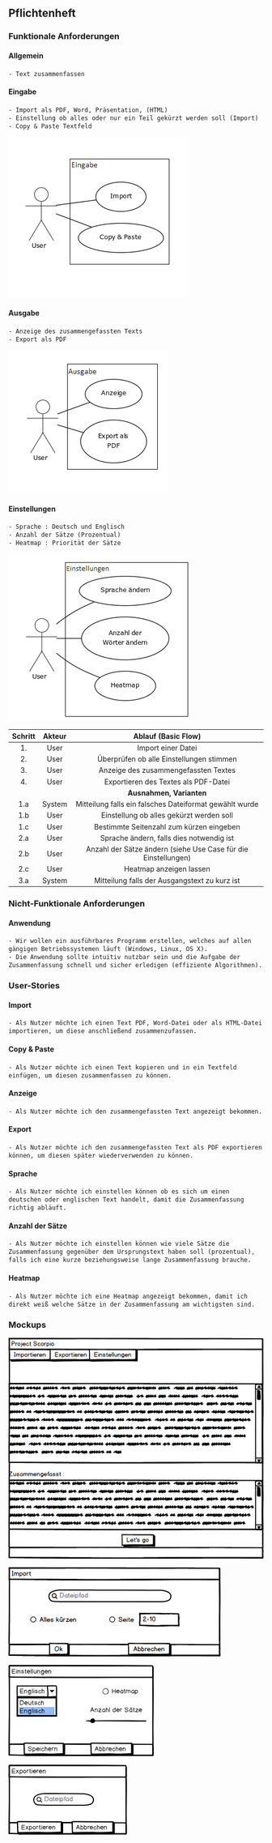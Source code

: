 ## Pflichtenheft

###  Funktionale Anforderungen

#### Allgemein
	- Text zusammenfassen

#### Eingabe
	- Import als PDF, Word, Präsentation, (HTML)
	- Einstellung ob alles oder nur ein Teil gekürzt werden soll (Import)
	- Copy & Paste Textfeld

![Use Case Eingabe](https://raw.githubusercontent.com/FHB-SS18-Softwareprojekt/Dokumentation/Pflichtenheft/bilder/Eingabe.png)

#### Ausgabe
	- Anzeige des zusammengefassten Texts
	- Export als PDF

![Use Case Ausgabe](https://raw.githubusercontent.com/FHB-SS18-Softwareprojekt/Dokumentation/Pflichtenheft/bilder/Ausgabe_Use_Case_Diagramm.png)

#### Einstellungen
	- Sprache : Deutsch und Englisch
	- Anzahl der Sätze (Prozentual)
	- Heatmap : Priorität der Sätze

![Use Case Einstellungen](https://raw.githubusercontent.com/FHB-SS18-Softwareprojekt/Dokumentation/Pflichtenheft/bilder/Einstellungen_Use_Case_Diagramm.png)

| Schritt          | Akteur          | Ablauf (Basic Flow)  |
| :-------------: |:-------------:| :-----:|
| 1.      | User | Import einer Datei |
| 2.      | User      |   Überprüfen ob alle Einstellungen stimmen |
| 3. | User      |    Anzeige des zusammengefassten Textes |
| 4.      | User | Exportieren des Textes als PDF-Datei |
|           |          | **Ausnahmen, Varianten**  |
| 1.a      | System      |   Mitteilung falls ein falsches Dateiformat gewählt wurde |
| 1.b      | User      |   Einstellung ob alles gekürzt werden soll |
| 1.c     | User    |   Bestimmte Seitenzahl zum kürzen eingeben |
| 2.a      | User      |   Sprache ändern, falls dies notwendig ist |
| 2.b | User      |    Anzahl der Sätze ändern (siehe Use Case für die Einstellungen) |
| 2.c | User      |    Heatmap anzeigen lassen |
| 3.a | System      |    Mitteilung falls der Ausgangstext zu kurz ist |

### Nicht-Funktionale Anforderungen

#### Anwendung
	- Wir wollen ein ausführbares Programm erstellen, welches auf allen gängigen Betriebssystemen läuft (Windows, Linux, OS X).
	- Die Anwendung sollte intuitiv nutzbar sein und die Aufgabe der Zusammenfassung schnell und sicher erledigen (effiziente Algorithmen).


### User-Stories

#### Import
	- Als Nutzer möchte ich einen Text PDF, Word-Datei oder als HTML-Datei importieren, um diese anschließend zusammenzufassen.

#### Copy & Paste
	- Als Nutzer möchte ich einen Text kopieren und in ein Textfeld einfügen, um diesen zusammenfassen zu können.

#### Anzeige
	- Als Nutzer möchte ich den zusammengefassten Text angezeigt bekommen.

#### Export
	- Als Nutzer möchte ich den zusammengefassten Text als PDF exportieren können, um diesen später wiederverwenden zu können.

#### Sprache
	- Als Nutzer möchte ich einstellen können ob es sich um einen deutschen oder englischen Text handelt, damit die Zusammenfassung richtig abläuft.

#### Anzahl der Sätze
	- Als Nutzer möchte ich einstellen können wie viele Sätze die Zusammenfassung gegenüber dem Ursprungstext haben soll (prozentual), falls ich eine kurze beziehungsweise lange Zusammenfassung brauche.

#### Heatmap
	- Als Nutzer möchte ich eine Heatmap angezeigt bekommen, damit ich direkt weiß welche Sätze in der Zusammenfassung am wichtigsten sind.
	
### Mockups

![Allgemeines/Import Mockup](https://raw.githubusercontent.com/FHB-SS18-Softwareprojekt/Dokumentation/Pflichtenheft/bilder/Mockup_Allgemein.png)

![Importieren Mockup](https://raw.githubusercontent.com/FHB-SS18-Softwareprojekt/Dokumentation/Pflichtenheft/bilder/Mockup_Importieren.png)

![Einstellungen Mockup](https://raw.githubusercontent.com/FHB-SS18-Softwareprojekt/Dokumentation/Pflichtenheft/bilder/Einstellungen_Mockup.png)

![Exportieren Mockup](https://raw.githubusercontent.com/FHB-SS18-Softwareprojekt/Dokumentation/Pflichtenheft/bilder/Exportieren_Mockup.png)

